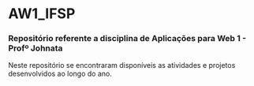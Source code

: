 # AW1_IFSP

### Repositório referente a disciplina de Aplicações para Web 1 - Profº Johnata

Neste repositório se encontraram disponíveis as atividades e projetos desenvolvidos ao longo do ano.
